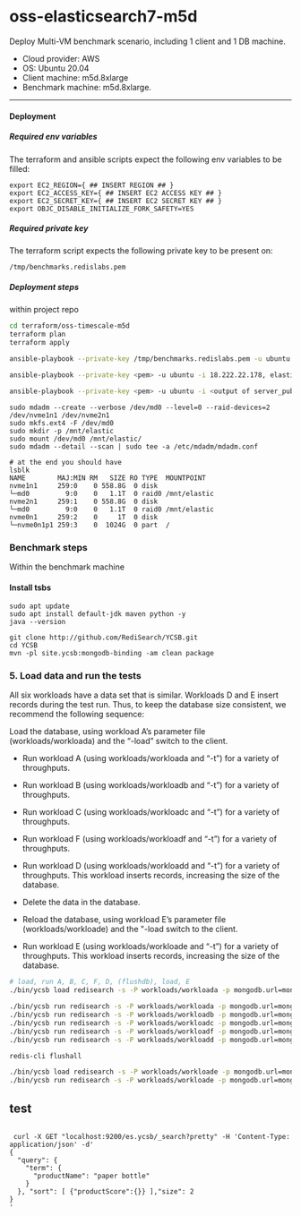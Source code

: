 # oss-elasticsearch7-m5d

Deploy Multi-VM benchmark scenario, including 1 client and 1 DB machine.
- Cloud provider: AWS
- OS: Ubuntu 20.04
- Client machine: m5d.8xlarge
- Benchmark machine: m5d.8xlarge. 

-------

#### Deployment

##### Required env variables

The terraform and ansible scripts expect the following env variables to be filled:
```
export EC2_REGION={ ## INSERT REGION ## }
export EC2_ACCESS_KEY={ ## INSERT EC2 ACCESS KEY ## }
export EC2_SECRET_KEY={ ## INSERT EC2 SECRET KEY ## }
export OBJC_DISABLE_INITIALIZE_FORK_SAFETY=YES
```

##### Required private key

The terraform script expects the following private key to be present on:
```
/tmp/benchmarks.redislabs.pem
```

##### Deployment steps
within project repo

```bash
cd terraform/oss-timescale-m5d
terraform plan
terraform apply

ansible-playbook --private-key /tmp/benchmarks.redislabs.pem -u ubuntu -i 18.222.22.178,3.15.223.194,3.137.215.145, ../deps/automata/ansible/elasticsearch.yml

ansible-playbook --private-key <pem> -u ubuntu -i 18.222.22.178, elasticsearch.yml -e "elasticsearch_nodes=[10.3.0.138,10.3.0.119,10.3.0.122]"

ansible-playbook --private-key <pem> -u ubuntu -i <output of server_public_ip>, elasticsearch_nodes ../deps/automata/ansible/elastichsearch.yml -K
```

```
sudo mdadm --create --verbose /dev/md0 --level=0 --raid-devices=2 /dev/nvme1n1 /dev/nvme2n1
sudo mkfs.ext4 -F /dev/md0
sudo mkdir -p /mnt/elastic
sudo mount /dev/md0 /mnt/elastic/
sudo mdadm --detail --scan | sudo tee -a /etc/mdadm/mdadm.conf

# at the end you should have
lsblk
NAME        MAJ:MIN RM   SIZE RO TYPE  MOUNTPOINT
nvme1n1     259:0    0 558.8G  0 disk  
└─md0         9:0    0   1.1T  0 raid0 /mnt/elastic
nvme2n1     259:1    0 558.8G  0 disk  
└─md0         9:0    0   1.1T  0 raid0 /mnt/elastic
nvme0n1     259:2    0     1T  0 disk  
└─nvme0n1p1 259:3    0  1024G  0 part  /

```

### Benchmark steps

Within the benchmark machine

#### Install tsbs
```
sudo apt update
sudo apt install default-jdk maven python -y
java --version

git clone http://github.com/RediSearch/YCSB.git
cd YCSB
mvn -pl site.ycsb:mongodb-binding -am clean package

```


### 5. Load data and run the tests

All six workloads have a data set that is similar. Workloads D and E insert records during the test run. Thus, to keep the database size consistent, we recommend the following sequence:

Load the database, using workload A’s parameter file (workloads/workloada) and the “-load” switch to the client.

- Run workload A (using workloads/workloada and “-t”) for a variety of throughputs.

- Run workload B (using workloads/workloadb and “-t”) for a variety of throughputs.

- Run workload C (using workloads/workloadc and “-t”) for a variety of throughputs.

- Run workload F (using workloads/workloadf and “-t”) for a variety of throughputs.

- Run workload D (using workloads/workloadd and “-t”) for a variety of throughputs. This workload inserts records, increasing the size of the database.

- Delete the data in the database.

- Reload the database, using workload E’s parameter file (workloads/workloade) and the "-load switch to the client.

- Run workload E (using workloads/workloade and “-t”) for a variety of throughputs. This workload inserts records, increasing the size of the database.


```bash
# load, run A, B, C, F, D, (flushdb), load, E
./bin/ycsb load redisearch -s -P workloads/workloada -p mongodb.url=mongodb://localhost:27017/ycsb?w=0 -p "threadcount=8" > outputLoad.txt

./bin/ycsb run redisearch -s -P workloads/workloada -p mongodb.url=mongodb://localhost:27017/ycsb?w=0 -p "threadcount=8" > outputRunA.txt
./bin/ycsb run redisearch -s -P workloads/workloadb -p mongodb.url=mongodb://localhost:27017/ycsb?w=0 -p "threadcount=8" > outputRunB.txt
./bin/ycsb run redisearch -s -P workloads/workloadc -p mongodb.url=mongodb://localhost:27017/ycsb?w=0 -p "threadcount=8" > outputRunC.txt
./bin/ycsb run redisearch -s -P workloads/workloadf -p mongodb.url=mongodb://localhost:27017/ycsb?w=0 -p "threadcount=8" > outputRunF.txt
./bin/ycsb run redisearch -s -P workloads/workloadd -p mongodb.url=mongodb://localhost:27017/ycsb?w=0 -p "threadcount=8" > outputRunD.txt

redis-cli flushall

./bin/ycsb load redisearch -s -P workloads/workloade -p mongodb.url=mongodb://localhost:27017/ycsb?w=0 -p "threadcount=32" -p "recordcount=30000000" -p "operationcount=30000000" > outputLoad.txt
./bin/ycsb run redisearch -s -P workloads/workloade -p mongodb.url=mongodb://localhost:27017/ycsb?w=0 -p "threadcount=32" -p "recordcount=30000000" -p "operationcount=30000000" > outputRunE.txt
```


## test 

```

 curl -X GET "localhost:9200/es.ycsb/_search?pretty" -H 'Content-Type: application/json' -d'
{
  "query": {
    "term": {
      "productName": "paper bottle"
    }
  }, "sort": [ {"productScore":{}} ],"size": 2
}
'


```